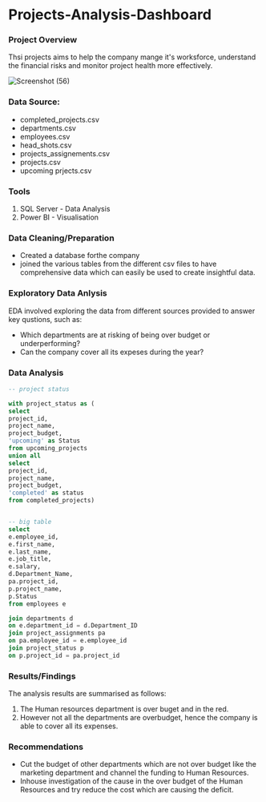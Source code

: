 # Projects-Analysis-Dashboard

### Project Overview

Thsi projects aims to help the company mange it's worksforce, understand the financial risks and monitor project health more effectively.

![Screenshot (56)](https://github.com/user-attachments/assets/5f31c9e6-06d0-487f-a7f6-07cfb1ea2476)

### Data Source:
- completed_projects.csv
- departments.csv
- employees.csv
- head_shots.csv
- projects_assignements.csv
- projects.csv
- upcoming prjects.csv

### Tools
1. SQL Server - Data Analysis
2. Power BI - Visualisation

### Data Cleaning/Preparation

- Created a database forthe company
- joined the various tables from the different csv files to have comprehensive data which can easily be used to create insightful data.

### Exploratory Data Anlysis

EDA involved exploring the data from different sources provided to answer key qustions, such as:

- Which departments are at risking of being over budget or underperforming?
- Can the company cover all its expeses during the year?

### Data Analysis

``` sql
-- project status

with project_status as (
select
project_id,
project_name,
project_budget,
'upcoming' as Status
from upcoming_projects
union all
select
project_id,
project_name,
project_budget,
'completed' as status
from completed_projects)


-- big table
select 
e.employee_id,
e.first_name,
e.last_name,
e.job_title,
e.salary,
d.Department_Name,
pa.project_id,
p.project_name,
p.Status
from employees e

join departments d
on e.department_id = d.Department_ID
join project_assignments pa
on pa.employee_id = e.employee_id
join project_status p
on p.project_id = pa.project_id
```

### Results/Findings

The analysis results are summarised as follows:
1. The Human resources department is over buget and in the red.
2. However not all the departments are overbudget, hence the company is able to cover all its expenses.

### Recommendations

- Cut the budget of other departments which are not over budget like the marketing department and channel the funding to Human Resources.
- Inhouse investigation of the cause in the over budget of the Human Resources and try reduce the cost which are causing the deficit.
  



